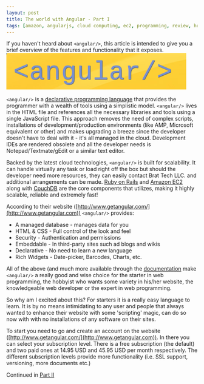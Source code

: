 ```yaml
---
layout: post
title: The world with Angular - Part I
tags: [amazon, angularjs, cloud computing, ec2, programming, review, how-to]
---
```


If you haven't heard about `<angular/>`, this article is intended to give you a brief overview of the features and functionality that it exposes.
<img class="post-image" src="/files/2009-12-01-angular.png" />

`<angular/>` is a [declarative programming language](http://www.britannica.com/EBchecked/topic/130670/computer-programming-language/248126/Declarative-languages#) that provides the programmer with a wealth of tools using a simplistic model. `<angular/>` lives in the HTML file and references all the necessary libraries and tools using a single JavaScript file. This approach removes the need of complex scripts, installations of development/production environments (like AMP, Microsoft equivalent or other) and makes upgrading a breeze since the developer doesn't have to deal with it - it's all managed in the cloud. Development IDEs are rendered obsolete and all the developer needs is Notepad/Textmate/gEdit or a similar text editor.

Backed by the latest cloud technologies, `<angular/>` is built for scalability. It can handle virtually any task or load right off the box but should the developer need more resources, they can easily contact Brat Tech LLC. and additional arrangements can be made. [Ruby on Rails](http://www.rubyonrails.org/) and [Amazon EC2](http://aws.amazon.com/ec2/) along with [CouchDB](http://couchdb.apache.org/) are the core components that  utilizes, making it highly scalable, reliable and extremely fast!

According to their website ([http://www.getangular.com/](http://www.getangular.com)) `<angular/>` provides:

* A managed database - manages data for you
* HTML & CSS - Full control of the look and feel
* Security - Authentication and permissions
* Embeddable - In third-party sites such ad blogs and wikis
* Declarative - No need to learn a new language
* Rich Widgets - Date-picker, Barcodes, Charts, etc.

All of the above (and much more available through the [documentation](http://docs.getangular.com/Documentation) make `<angular/>` a really good and wise choice for the starter in web programming, the hobbyist who wants some variety in his/her website, the knowledgeable web developer or the expert in web programming.

So why am I excited about this? For starters it is a really easy language to learn. It is by no means intimidating to any user and people that always wanted to enhance their website with some 'scripting' magic, can do so now with  with no installations of any software on their sites.

To start you need to go and create an account on the  website ([http://www.getangular.com/](http://www.getangular.com)). In there you can select your subscription level. There is a free subscription (the default) and two paid ones at 14.95 USD and 45.95 USD per month respectively. The different subscription levels provide more functionality (i.e. SSL support, versioning, more documents etc.)

Continued in [Part II](/post/world-with-angular-part-ii)
